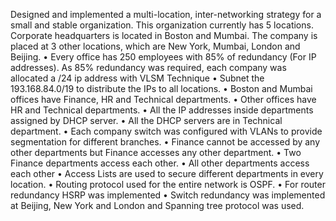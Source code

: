 Designed and implemented a multi-location, inter-networking strategy for a small and stable organization. This
organization currently has 5 locations. Corporate headquarters is located in Boston and Mumbai. The
company is placed at 3 other locations, which are New York, Mumbai, London and Beijing.
• Every office has 250 employees with 85% of redundancy (For IP addresses). As 85% redundancy was required, each company was allocated a /24 ip address with VLSM Technique
• Subnet the 193.168.84.0/19 to distribute the IPs to all locations.
• Boston and Mumbai offices have Finance, HR and Technical departments.
• Other offices have HR and Technical departments.
• All the IP addresses inside departments assigned by DHCP server.
• All the DHCP servers are in Technical department.
• Each company switch was configured with VLANs to provide segmentation for different branches.
• Finance cannot be accessed by any other departments but Finance accesses any other
department.
• Two Finance departments access each other.
• All other departments access each other
• Access Lists are used to secure different departments in every location.
• Routing protocol used for the entire network is OSPF.
• For router redundancy HSRP was implemented
• Switch redundancy was implemented at Beijing, New York and London and Spanning tree protocol was used.
